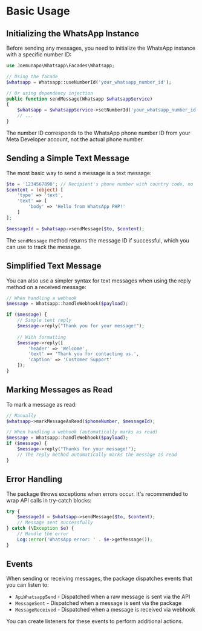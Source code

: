# Basic Usage

## Initializing the WhatsApp Instance

Before sending any messages, you need to initialize the WhatsApp instance with a specific number ID:

```php
use Joemunapo\Whatsapp\Facades\Whatsapp;

// Using the facade
$whatsapp = Whatsapp::useNumberId('your_whatsapp_number_id');

// Or using dependency injection
public function sendMessage(Whatsapp $whatsappService)
{
    $whatsapp = $whatsappService->setNumberId('your_whatsapp_number_id');
    // ...
}
```

The number ID corresponds to the WhatsApp phone number ID from your Meta Developer account, not the actual phone number.

## Sending a Simple Text Message

The most basic way to send a message is a text message:

```php
$to = '1234567890'; // Recipient's phone number with country code, no '+' or spaces
$content = (object) [
    'type' => 'text',
    'text' => [
        'body' => 'Hello from WhatsApp PHP!'
    ]
];

$messageId = $whatsapp->sendMessage($to, $content);
```

The `sendMessage` method returns the message ID if successful, which you can use to track the message.

## Simplified Text Message

You can also use a simpler syntax for text messages when using the reply method on a received message:

```php
// When handling a webhook
$message = Whatsapp::handleWebhook($payload);

if ($message) {
    // Simple text reply
    $message->reply("Thank you for your message!");
    
    // With formatting
    $message->reply([
        'header' => 'Welcome',
        'text' => 'Thank you for contacting us.',
        'caption' => 'Customer Support'
    ]);
}
```

## Marking Messages as Read

To mark a message as read:

```php
// Manually
$whatsapp->markMessageAsRead($phoneNumber, $messageId);

// When handling a webhook (automatically marks as read)
$message = Whatsapp::handleWebhook($payload);
if ($message) {
    $message->reply("Thanks for your message!");
    // The reply method automatically marks the message as read
}
```

## Error Handling

The package throws exceptions when errors occur. It's recommended to wrap API calls in try-catch blocks:

```php
try {
    $messageId = $whatsapp->sendMessage($to, $content);
    // Message sent successfully
} catch (\Exception $e) {
    // Handle the error
    Log::error('WhatsApp error: ' . $e->getMessage());
}
```

## Events

When sending or receiving messages, the package dispatches events that you can listen to:

- `ApiWhatsappSend` - Dispatched when a raw message is sent via the API
- `MessageSent` - Dispatched when a message is sent via the package
- `MessageReceived` - Dispatched when a message is received via webhook

You can create listeners for these events to perform additional actions.